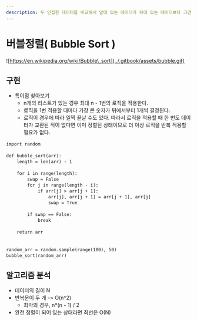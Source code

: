 ```yaml
---
description: 두 인접한 데이터를 비교해서 앞에 있는 데이터가 뒤에 있는 데이터보다 크면 자리를 바꾸는 정렬 알고리즘.
---
```


# 버블정렬\( Bubble Sort \)

![https://en.wikipedia.org/wiki/Bubble\_sort](../.gitbook/assets/bubble.gif)



## 구현

* 특이점 찾아보기
  * n개의 리스트가 있는 경우 최대 n - 1번의 로직을 적용한다.
  * 로직을 1번 적용할 때마다 가장 큰 숫자가 뒤에서부터 1개씩 결정된다.
  * 로직이 경우에 따라 일찍 끝날 수도 있다. 따라서 로직을 적용할 때 한 번도 데이터가 교환된 적이 없다면 이미 정렬된 상태이므로 더 이상 로직을 반복 적용할 필요가 없다.



```text
import random

def bubble_sort(arr):
    length = len(arr) - 1

    for i in range(length):
        swap = False
        for j in range(length - i):
            if arr[j] > arr[j + 1]:
                arr[j], arr[j + 1] = arr[j + 1], arr[j]
                swap = True
        
        if swap == False:
            break

    return arr
    

random_arr = random.sample(range(100), 50)
bubble_sort(random_arr)
```



## 알고리즘 분석

* 데이터의 길이 N
* 반복문이 두 개 -&gt; O\(n^2\)
  * 최악의 경우, n\*\(n - 1\) / 2 
* 완전 정렬이 되어 있는 상태라면 최선은 O\(N\)



